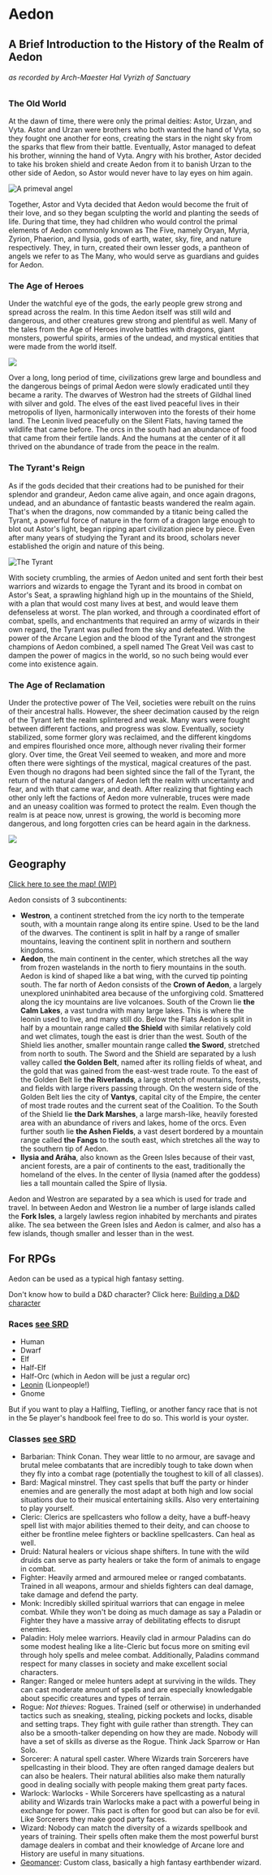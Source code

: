 # Aedon

## A Brief Introduction to the History of the Realm of Aedon
###### as recorded by Arch-Maester Hal Vyrizh of Sanctuary

### The Old World
At the dawn of time, there were only the primal deities: Astor, Urzan, and Vyta. Astor and Urzan were brothers who both wanted the hand of Vyta, so they fought one another for eons, creating the stars in the night sky from the sparks that flew from their battle. Eventually, Astor managed to defeat his brother, winning the hand of Vyta. Angry with his brother, Astor decided to take his broken shield and create Aedon from it to banish Urzan to the other side of Aedon, so Astor would never have to lay eyes on him again.

![A primeval angel](https://i.imgur.com/qWLjtC4.png)

Together, Astor and Vyta decided that Aedon would become the fruit of their love, and so they began sculpting the world and planting the seeds of life. During that time, they had children who would control the primal elements of Aedon commonly known as The Five, namely Oryan, Myria, Zyrion, Phaerion, and Ilysia, gods of earth, water, sky, fire, and nature respectively. They, in turn, created their own lesser gods, a pantheon of angels we refer to as The Many, who would serve as guardians and guides for Aedon.

### The Age of Heroes
Under the watchful eye of the gods, the early people grew strong and spread across the realm. In this time Aedon itself was still wild and dangerous, and other creatures grew strong and plentiful as well. Many of the tales from the Age of Heroes involve battles with dragons, giant monsters, powerful spirits, armies of the undead, and mystical entities that were made from the world itself.

![](https://i.imgur.com/PASnDLC.jpg)

Over a long, long period of time, civilizations grew large and boundless and the dangerous beings of primal Aedon were slowly eradicated until they became a rarity. The dwarves of Westron had the streets of Gildhal lined with silver and gold. The elves of the east lived peaceful lives in their metropolis of Ilyen, harmonically interwoven into the forests of their home land. The Leonin lived peacefully on the Silent Flats, having tamed the wildlife that came before. The orcs in the south had an abundance of food that came from their fertile lands. And the humans at the center of it all thrived on the abundance of trade from the peace in the realm. 

### The Tyrant's Reign

As if the gods decided that their creations had to be punished for their splendor and grandeur, Aedon came alive again, and once again dragons, undead, and an abundance of fantastic beasts wandered the realm again. That's when the dragons, now commanded by a titanic being called the Tyrant, a powerful force of nature in the form of a dragon large enough to blot out Astor's light, began ripping apart civilization piece by piece. Even after many years of studying the Tyrant and its brood, scholars never established the origin and nature of this being. 

![The Tyrant](https://i.imgur.com/rl5rg8J.jpg)

With society crumbling, the armies of Aedon united and sent forth their best warriors and wizards to engage the Tyrant and its brood in combat on Astor's Seat, a sprawling highland high up in the mountains of the Shield, with a plan that would cost many lives at best, and would leave them defenseless at worst. The plan worked, and through a coordinated effort of combat, spells, and enchantments that required an army of wizards in their own regard, the Tyrant was pulled from the sky and defeated. With the power of the Arcane Legion and the blood of the Tyrant and the strongest champions of Aedon combined, a spell named The Great Veil was cast to dampen the power of magics in the world, so no such being would ever come into existence again.

### The Age of Reclamation
Under the protective power of The Veil, societies were rebuilt on the ruins of their ancestral halls. However, the sheer decimation caused by the reign of the Tyrant left the realm splintered and weak. Many wars were fought between different factions, and progress was slow. Eventually, society stabilized, some former glory was reclaimed, and the different kingdoms and empires flourished once more, although never rivaling their former glory. Over time, the Great Veil seemed to weaken, and more and more often there were sightings of the mystical, magical creatures of the past. Even though no dragons had been sighted since the fall of the Tyrant, the return of the natural dangers of Aedon left the realm with uncertainty and fear, and with that came war, and death. After realizing that fighting each other only left the factions of Aedon more vulnerable, truces were made and an uneasy coalition was formed to protect the realm. Even though the realm is at peace now, unrest is growing, the world is becoming more dangerous, and long forgotten cries can be heard again in the darkness.

![](https://i.imgur.com/u6l8mle.png)

## Geography

[Click here to see the map! (WIP)](https://i.imgur.com/4OptccH.jpg)

Aedon consists of 3 subcontinents: 
* **Westron**, a continent stretched from the icy north to the temperate south, with a mountain range along its entire spine. Used to be the land of the dwarves. The continent is split in half by a range of smaller mountains, leaving the continent split in northern and southern kingdoms.
* **Aedon**, the main continent in the center, which stretches all the way from frozen wastelands in the north to fiery mountains in the south. Aedon is kind of shaped like a bat wing, with the curved tip pointing south. The far north of Aedon consists of the **Crown of Aedon**, a largely unexplored uninhabited area because of the unforgiving cold. Smattered along the icy mountains are live volcanoes. South of the Crown lie **the Calm Lakes**, a vast tundra with many large lakes. This is where the leonin used to live, and many still do. Below the Flats Aedon is split in half by a mountain range called **the Shield** with similar relatively cold and wet climates, tough the east is drier than the west. South of the Shield lies another, smaller mountain range called **the Sword**, stretched from north to south. The Sword and the Shield are separated by a lush valley called **the Golden Belt**, named after its rolling fields of wheat, and the gold that was gained from the east-west trade route. To the east of the Golden Belt lie **the Riverlands**, a large stretch of mountains, forests, and fields with large rivers passing through. On the western side of the Golden Belt lies the city of **Vantys**, capital city of the Empire, the center of most trade routes and the current seat of the Coalition. To the South of the Shield lie **the Dark Marshes**, a large marsh-like, heavily forested area with an abundance of rivers and lakes, home of the orcs. Even further south lie **the Ashen Fields**, a vast desert bordered by a mountain range called **the Fangs** to the south east, which stretches all the way to the southern tip of Aedon.
* **Ilysia and Aráha**, also known as the Green Isles because of their vast, ancient forests, are a pair of continents to the east, traditionally the homeland of the elves. In the center of Ilysia (named after the goddess) lies a tall mountain called the Spire of Ilysia.

Aedon and Westron are separated by a sea which is used for trade and travel. In between Aedon and Westron lie a number of large islands called the **Fork Isles**, a largely lawless region inhabited by merchants and pirates alike. The sea between the Green Isles and Aedon is calmer, and also has a few islands, though smaller and lesser than in the west.


## For RPGs

Aedon can be used as a typical high fantasy setting.

Don't know how to build a D&D character? Click here: [Building a D&D character](https://geekandsundry.com/tag/beginners-guide-to-dd-character-building/)

### Races [see SRD](https://roll20.net/compendium/dnd5e/Index%3ARaces)

* Human
* Dwarf
* Elf
* Half-Elf
* Half-Orc (which in Aedon will be just a regular orc)
* [Leonin](http://dimas.io/aedon/races/leonin) (Lionpeople!)
* Gnome

But if you want to play a Halfling, Tiefling, or another fancy race that is not in the 5e player's handbook feel free to do so. This world is your oyster.

### Classes [see SRD](https://roll20.net/compendium/dnd5e/Classes%20by%20Name)

* Barbarian: Think Conan. They wear little to no armour, are savage and brutal melee combatants that are incredibly tough to take down when they fly into a combat rage (potentially the toughest to kill of all classes).
* Bard: Magical minstrel. They cast spells that buff the party or hinder enemies and are generally the most adapt at both high and low social situations due to their musical entertaining skills. Also very entertaining to play yourself.
* Cleric: Clerics are spellcasters who follow a deity, have a buff-heavy spell list with major abilities themed to their deity, and can choose to either be frontline melee fighters or backline spellcasters. Can heal as well.
* Druid: Natural healers or vicious shape shifters. In tune with the wild druids can serve as party healers or take the form of animals to engage in combat.
* Fighter: Heavily armed and armoured melee or ranged combatants. Trained in all weapons, armour and shields fighters can deal damage, take damage and defend the party.
* Monk: Incredibly skilled spiritual warriors that can engage in melee combat. While they won't be doing as much damage as say a Paladin or Fighter they have a massive array of debilitating effects to disrupt enemies.
* Paladin: Holy melee warriors. Heavily clad in armour Paladins can do some modest healing like a lite-Cleric but focus more on smiting evil through holy spells and melee combat. Additionally, Paladins command respect for many classes in society and make excellent social characters.
* Ranger: Ranged or melee hunters adept at surviving in the wilds. They can cast moderate amount of spells and are especially knowledgable about specific creatures and types of terrain.
* Rogue: *Not thieves:* Rogues. Trained (self or otherwise) in underhanded tactics such as sneaking, stealing, picking pockets and locks, disable and setting traps. They fight with guile rather than strength. They can also be a smooth-talker depending on how they are made. Nobody will have a set of skills as diverse as the Rogue. Think Jack Sparrow or Han Solo.
* Sorcerer: A natural spell caster. Where Wizards train Sorcerers have spellcasting in their blood. They are often ranged damage dealers but can also be healers. Their natural abilities also make them naturally good in dealing socially with people making them great party faces.
* Warlock: Warlocks - While Sorcerers have spellcasting as a natural ability and Wizards train Warlocks make a pact with a powerful being in exchange for power. This pact is often for good but can also be for evil. Like Sorcerers they make good party faces.
* Wizard: Nobody can match the diversity of a wizards spellbook and years of training. Their spells often make them the most powerful burst damage dealers in combat and their knowledge of Arcane lore and History are useful in many situations.
* [Geomancer](http://dimas.io/aedon/classes/geomancer): Custom class, basically a high fantasy earthbender wizard.
